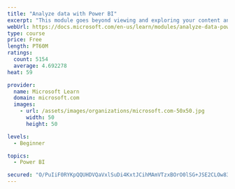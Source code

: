 ```yaml
---
title: "Analyze data with Power BI"
excerpt: "This module goes beyond viewing and exploring your content and explains how to interact with it by working with reports and dashboards to uncover and share new business insights."
webUrl: https://docs.microsoft.com/en-us/learn/modules/analyze-data-power-bi/
type: course
price: Free
length: PT60M
ratings:
  count: 5154
  average: 4.692278
heat: 59

provider:
  name: Microsoft Learn
  domain: microsoft.com
  images:
    - url: /assets/images/organizations/microsoft.com-50x50.jpg
      width: 50
      height: 50

levels:
  - Beginner

topics:
  - Power BI

secured: "O/PuIiF0RYKpQQUHDVQaVxlSuDi4KxtJCihMAmVTzxBOrO0lSG+JSE2CLOw83Vp/QoMid3ibb5g7FaRO8Tp7eWlH3A/VusftwuHmrvFbicJ4KK1nvzXp/yRUIlMklaj++R4rUpUF7qZ6PsBGAdvqUNDI0+w+TALtpm1rD5nwGpLVSQMUDaD5mguR9rZ0BjaPeesinKfcEFxUuM2t8z1HsRGEhZmfGpdgPbAnAOWGwQuo8hi1Up6SygHgpoNH9bPbcKt6ysdP+YKWswc9IHtdRWoZpMZuc/+/MtBda/JDw7JpgMdtMO1jQIbQBvnfifAYgU0npKxPH31Cuyw+oIuelZ4ue2q1nR2Ntk24KiYiXGmnwlPu97PyQ7CJ4UCh7xP8F69+gRyV5Fc7eNk7ESIH4KWa7V7kcIEXXY6YWP/GOpM=;6pSRHfer6VKwxwQiZ/ktSA=="
---
```


